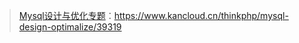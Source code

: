 > [Mysql设计与优化专题](https://www.kancloud.cn/thinkphp/mysql-design-optimalize)：https://www.kancloud.cn/thinkphp/mysql-design-optimalize/39319



